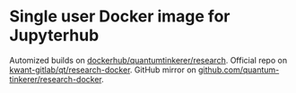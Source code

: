# Single user Docker image for Jupyterhub

Automized builds on [dockerhub/quantumtinkerer/research](https://hub.docker.com/r/quantumtinkerer/research/).
Official repo on [kwant-gitlab/qt/research-docker](https://gitlab.kwant-project.org/qt/research-docker).
GitHub mirror on [github.com/quantum-tinkerer/research-docker](https://github.com/quantum-tinkerer/research-docker).